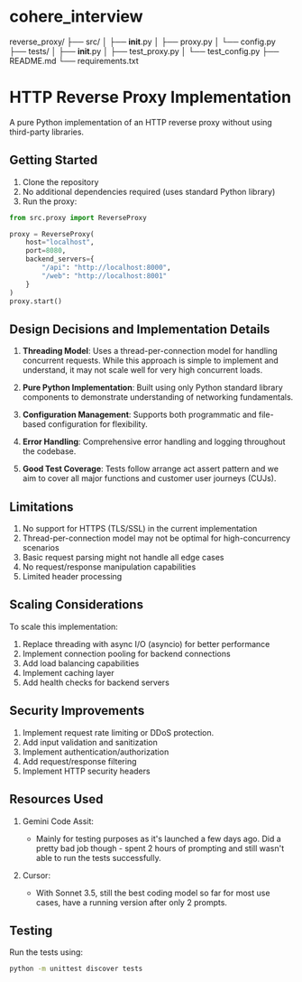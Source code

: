 # cohere_interview

reverse_proxy/
├── src/
│ ├── **init**.py
│ ├── proxy.py
│ └── config.py
├── tests/
│ ├── **init**.py
│ ├── test_proxy.py
│ └── test_config.py
├── README.md
└── requirements.txt

# HTTP Reverse Proxy Implementation

A pure Python implementation of an HTTP reverse proxy without using third-party libraries.

## Getting Started

1. Clone the repository
2. No additional dependencies required (uses standard Python library)
3. Run the proxy:

```python
from src.proxy import ReverseProxy

proxy = ReverseProxy(
    host="localhost",
    port=8080,
    backend_servers={
        "/api": "http://localhost:8000",
        "/web": "http://localhost:8001"
    }
)
proxy.start()
```

## Design Decisions and Implementation Details

1. **Threading Model**: Uses a thread-per-connection model for handling concurrent requests. While this approach is simple to implement and understand, it may not scale well for very high concurrent loads.

2. **Pure Python Implementation**: Built using only Python standard library components to demonstrate understanding of networking fundamentals.

3. **Configuration Management**: Supports both programmatic and file-based configuration for flexibility.

4. **Error Handling**: Comprehensive error handling and logging throughout the codebase.

5. **Good Test Coverage**: Tests follow arrange act assert pattern and we aim to cover all major functions and customer user journeys (CUJs).

## Limitations

1. No support for HTTPS (TLS/SSL) in the current implementation
2. Thread-per-connection model may not be optimal for high-concurrency scenarios
3. Basic request parsing might not handle all edge cases
4. No request/response manipulation capabilities
5. Limited header processing

## Scaling Considerations

To scale this implementation:

1. Replace threading with async I/O (asyncio) for better performance
2. Implement connection pooling for backend connections
3. Add load balancing capabilities
4. Implement caching layer
5. Add health checks for backend servers

## Security Improvements

1. Implement request rate limiting or DDoS protection.
2. Add input validation and sanitization
3. Implement authentication/authorization
4. Add request/response filtering
5. Implement HTTP security headers

## Resources Used

1. Gemini Code Assit:

   - Mainly for testing purposes as it's launched a few days ago. Did a pretty bad job though - spent 2 hours of prompting and still wasn't able to run the tests successfully.

2. Cursor:

   - With Sonnet 3.5, still the best coding model so far for most use cases, have a running version after only 2 prompts.

## Testing

Run the tests using:

```bash
python -m unittest discover tests
```
